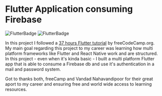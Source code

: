 # Flutter Application consuming Firebase
![FlutterBadge](https://img.shields.io/badge/-Dart-blue) ![FlutterBadge](https://img.shields.io/badge/-Flutter-blue) 

In this project I followed a [37 hours Flutter tutorial](https://www.youtube.com/watch?v=VPvVD8t02U8&t=197s&ab_channel=freeCodeCamp.org) by freeCodeCamp.org. My main goal regarding this project to my career was learning how multi platform frameworks like Flutter and React Native work and are structured.
In this project - even when it's kinda basic - I built a multi platform Flutter app that is able to consume a Firebase db and use it's authentication in a mail and password system. 


Got to thanks both, freeCamp and Vandad Nahavandipoor for their great aport to my career and ensuring free and world wide access to learning resources.

